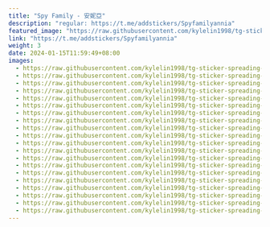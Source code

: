 ```yaml
---
title: "Spy Family - 安妮亞"
description: "regular: https://t.me/addstickers/Spyfamilyannia"
featured_image: "https://raw.githubusercontent.com/kylelin1998/tg-sticker-spreading-worldwide-images/main/img/83b78e56-7c3c-4bc7-8ee4-1e139abe0087.jpg"
link: "https://t.me/addstickers/Spyfamilyannia"
weight: 3
date: 2024-01-15T11:59:49+08:00
images:
  - https://raw.githubusercontent.com/kylelin1998/tg-sticker-spreading-worldwide-images/main/img/83b78e56-7c3c-4bc7-8ee4-1e139abe0087.jpg
  - https://raw.githubusercontent.com/kylelin1998/tg-sticker-spreading-worldwide-images/main/img/4a055b70-122e-4ee1-bf0c-99206e74ae66.jpg
  - https://raw.githubusercontent.com/kylelin1998/tg-sticker-spreading-worldwide-images/main/img/f44eb29d-1036-4f1f-85b0-59a4a795c09e.jpg
  - https://raw.githubusercontent.com/kylelin1998/tg-sticker-spreading-worldwide-images/main/img/21d2a0ca-f140-4c27-986e-a14b438e0e2f.jpg
  - https://raw.githubusercontent.com/kylelin1998/tg-sticker-spreading-worldwide-images/main/img/8853d38f-ba41-42cb-b432-93c93e615890.jpg
  - https://raw.githubusercontent.com/kylelin1998/tg-sticker-spreading-worldwide-images/main/img/1f836136-fd47-4c09-b3db-c296e9b1d98e.jpg
  - https://raw.githubusercontent.com/kylelin1998/tg-sticker-spreading-worldwide-images/main/img/6d8d71b5-9bc5-442a-b9d6-c14a73b119fb.jpg
  - https://raw.githubusercontent.com/kylelin1998/tg-sticker-spreading-worldwide-images/main/img/70b0c60b-aa6f-4001-8909-15b4c934b012.jpg
  - https://raw.githubusercontent.com/kylelin1998/tg-sticker-spreading-worldwide-images/main/img/7f07a0f3-9aff-4465-b2b4-9f924fa5349f.jpg
  - https://raw.githubusercontent.com/kylelin1998/tg-sticker-spreading-worldwide-images/main/img/7f95fcfa-1dfc-4108-884d-1b3af7bad6b9.jpg
  - https://raw.githubusercontent.com/kylelin1998/tg-sticker-spreading-worldwide-images/main/img/4360e03a-d7c5-4bfa-810b-65d254a66a68.jpg
  - https://raw.githubusercontent.com/kylelin1998/tg-sticker-spreading-worldwide-images/main/img/4b190f2c-9f85-424d-8dbb-3a35474406a0.jpg
  - https://raw.githubusercontent.com/kylelin1998/tg-sticker-spreading-worldwide-images/main/img/a919d548-6815-4d72-8576-fb88a9486e71.jpg
  - https://raw.githubusercontent.com/kylelin1998/tg-sticker-spreading-worldwide-images/main/img/386e94a3-8fcd-4daa-b43d-0fcdaae2c556.jpg
  - https://raw.githubusercontent.com/kylelin1998/tg-sticker-spreading-worldwide-images/main/img/3e754948-483f-4185-b9d7-11a699cc1ef0.jpg
  - https://raw.githubusercontent.com/kylelin1998/tg-sticker-spreading-worldwide-images/main/img/f1319197-506f-4f85-a886-9938901c4378.jpg
  - https://raw.githubusercontent.com/kylelin1998/tg-sticker-spreading-worldwide-images/main/img/b689e84b-e437-4a1c-9973-74ebd2b88d62.jpg
  - https://raw.githubusercontent.com/kylelin1998/tg-sticker-spreading-worldwide-images/main/img/e248f31e-5e9c-456b-bce6-084c03d5d0eb.jpg
  - https://raw.githubusercontent.com/kylelin1998/tg-sticker-spreading-worldwide-images/main/img/caf4e5c1-9fcb-4174-bfcb-63b70501df80.jpg
  - https://raw.githubusercontent.com/kylelin1998/tg-sticker-spreading-worldwide-images/main/img/40bb2f5c-8f3c-48c4-b2ec-0f2569ba6a28.jpg
---
```

